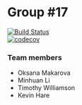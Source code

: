 

# Group #17

[![Build Status](https://travis-ci.org/team-boomeraang/cs107-FinalProject.svg?branch=master)](https://travis-ci.org/team-boomeraang/cs107-FinalProject)  
[![codecov](https://codecov.io/gh/team-boomeraang/cs107-FinalProject/branch/master/graph/badge.svg)](https://codecov.io/gh/team-boomeraang/cs107-FinalProject)

### Team members
* Oksana Makarova
* Minhuan Li
* Timothy Williamson
* Kevin Hare
